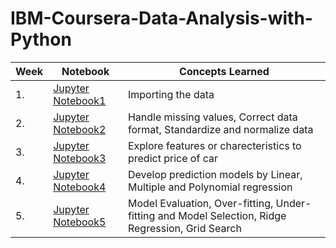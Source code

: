 # IBM-Coursera-Data-Analysis-with-Python
|Week|Notebook|Concepts Learned|
|----|--------|----------------|
|1.|[Jupyter Notebook1](https://github.com/AlpeshGo/IBM-Coursera-Data-Analysis-with-Python/blob/main/Week%201%20(Importing%20Datasets)/review-introduction.ipynb)| Importing the data|
|2.|[Jupyter Notebook2](https://github.com/AlpeshGo/IBM-Coursera-Data-Analysis-with-Python/blob/main/Week%202/data-wrangling.ipynb)|Handle missing values, Correct data format, Standardize and normalize data|
|3.|[Jupyter Notebook3](https://github.com/AlpeshGo/IBM-Coursera-Data-Analysis-with-Python/blob/main/Week%203(EDA)/exploratory-data-analysis.ipynb)|Explore features or charecteristics to predict price of car|
|4.|[Jupyter Notebook4](https://github.com/AlpeshGo/IBM-Coursera-Data-Analysis-with-Python/blob/main/Week%204%20(Linear%2C%20Muliple%20and%20Polynomial%20regression)/model-development.ipynb)|Develop prediction models by Linear, Multiple and Polynomial regression|
|5.|[Jupyter Notebook5](https://github.com/AlpeshGo/IBM-Coursera-Data-Analysis-with-Python/blob/main/Week%205/model-evaluation-and-refinement.ipynb)|Model Evaluation, Over-fitting, Under-fitting and Model Selection, Ridge Regression, Grid Search|
